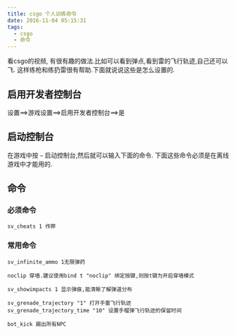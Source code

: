 ```yaml
---
title: csgo 个人训练命令
date: 2016-11-04 05:15:31
tags:
  - csgo
  - 命令
---
```


看csgo的视频, 有很有趣的做法.比如可以看到弹点,看到雷的飞行轨迹,自己还可以飞.
这样练枪和练扔雷很有帮助.下面就说说这些是怎么设置的.

## 启用开发者控制台   

设置==>游戏设置==>启用开发者控制台==>是  

## 启动控制台    

在游戏中按 `~` 启动控制台,然后就可以输入下面的命令.
下面这些命令必须是在离线游戏中才能用的.

## 命令     
### 必须命令   

    sv_cheats 1 作弊

### 常用命令    

    sv_infinite_ammo 1无限弹药

    noclip 穿墙.建议使用bind t "noclip" 绑定按键,则按t键为开启穿墙模式

    sv_showimpacts 1 显示弹痕,能清晰了解弹道分布

    sv_grenade_trajectory "1" 打开手雷飞行轨迹
    sv_grenade_trajectory_time "10" 设置手榴弹飞行轨迹的保留时间

    bot_kick 踢出所有NPC
